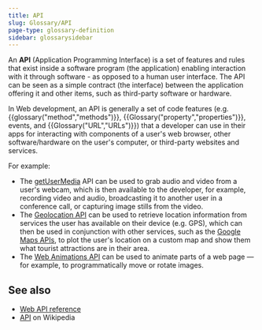 ```yaml
---
title: API
slug: Glossary/API
page-type: glossary-definition
sidebar: glossarysidebar
---
```



An **API** (Application Programming Interface) is a set of features and rules that exist inside a software program (the application) enabling interaction with it through software - as opposed to a human user interface. The API can be seen as a simple contract (the interface) between the application offering it and other items, such as third-party software or hardware.

In Web development, an API is generally a set of code features (e.g. {{glossary("method","methods")}}, {{Glossary("property","properties")}}, events, and {{Glossary("URL","URLs")}}) that a developer can use in their apps for interacting with components of a user's web browser, other software/hardware on the user's computer, or third-party websites and services.

For example:

- The [getUserMedia](/en-US/docs/Web/API/MediaDevices/getUserMedia) API can be used to grab audio and video from a user's webcam, which is then available to the developer, for example, recording video and audio, broadcasting it to another user in a conference call, or capturing image stills from the video.
- The [Geolocation API](/en-US/docs/Web/API/Geolocation) can be used to retrieve location information from services the user has available on their device (e.g. GPS), which can then be used in conjunction with other services, such as the [Google Maps APIs](https://developers.google.com/maps/), to plot the user's location on a custom map and show them what tourist attractions are in their area.
- The [Web Animations API](/en-US/docs/Web/API/Web_Animations_API) can be used to animate parts of a web page — for example, to programmatically move or rotate images.

## See also

- [Web API reference](/en-US/docs/Web/API)
- [API](https://en.wikipedia.org/wiki/API) on Wikipedia
